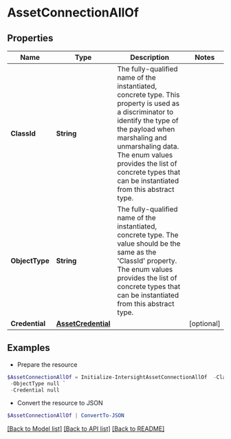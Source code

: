 # AssetConnectionAllOf
## Properties

Name | Type | Description | Notes
------------ | ------------- | ------------- | -------------
**ClassId** | **String** | The fully-qualified name of the instantiated, concrete type. This property is used as a discriminator to identify the type of the payload when marshaling and unmarshaling data. The enum values provides the list of concrete types that can be instantiated from this abstract type. | 
**ObjectType** | **String** | The fully-qualified name of the instantiated, concrete type. The value should be the same as the &#39;ClassId&#39; property. The enum values provides the list of concrete types that can be instantiated from this abstract type. | 
**Credential** | [**AssetCredential**](AssetCredential.md) |  | [optional] 

## Examples

- Prepare the resource
```powershell
$AssetConnectionAllOf = Initialize-IntersightAssetConnectionAllOf  -ClassId null `
 -ObjectType null `
 -Credential null
```

- Convert the resource to JSON
```powershell
$AssetConnectionAllOf | ConvertTo-JSON
```

[[Back to Model list]](../README.md#documentation-for-models) [[Back to API list]](../README.md#documentation-for-api-endpoints) [[Back to README]](../README.md)

